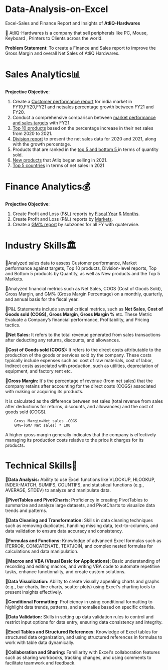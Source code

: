 # Data-Analysis-on-Excel
Excel-Sales and Finance Report and Insights of **AtliQ-Hardwares**

🔹 AtliQ-Hardwares is a company that sell peripherals like PC, Mouse, Keyboard , Printers to Clients across the world.

**Problem Statement**: To create a Finance and Sales report to improve the Gross Margin and overall Net Sales of AtliQ Hardwares.

# Sales Analytics📊
**Projective Objective**:
1) Create a [Customer performance report](https://github.com/clavitvenky/Data-Analysis-on-Excel/blob/9ef7a43bd14ff156193f80e539b1976faf1cbd6c/customer%20perfomance%20report.pdf) for india market in FY19,FY20,FY21 
   and netsales percentage growth between FY21 and FY20.
2) Conduct a comprehensive comparison between [market performance and sales targets](https://github.com/clavitvenky/Data-Analysis-on-Excel/blob/65d966612349aef9e070e8ea5fd572bd9753e216/market%20performance%20with%20target%20sales.pdf) with FY21.
3) [Top 10 products](https://github.com/clavitvenky/Data-Analysis-on-Excel/blob/81e76da381365d07119957511bc5bd2f9d0442c1/Top10%20products.pdf) based on the percentage increase in their net sales from 2020 to 2021.
4) [Division report](https://github.com/clavitvenky/Data-Analysis-on-Excel/blob/f6cf80d4691243a83a9922a93b523223cdc1c043/Division%20report.pdf) to present the net sales data for 2020 and 2021, along with the 
    growth percentage.
5) Products that are ranked in the [top 5 and bottom 5 ](https://github.com/clavitvenky/Data-Analysis-on-Excel/blob/576c197748016b26d61d8c8245b8276ec17755da/Top%205%20and%20bottom%205%20products%20by%20qty.pdf)in terms of quantity sold.
6) [New products](https://github.com/clavitvenky/Data-Analysis-on-Excel/blob/19c212f35058c0da27739be2fc669168c8ced1ed/New%20products%20in%202021.pdf) that Atliq began selling in 2021.
7) [Top 5 countries](https://github.com/clavitvenky/Data-Analysis-on-Excel/blob/15ce126caf8a1d749c4c0d578f275a5849dc4df5/Top%205%20contries%20in%202021.pdf) in terms of net sales in 2021

# Finance Analytics💰
**Projective Objective**:
1. Create Profit and Loss (P&L) reports by [Fiscal Year](https://github.com/clavitvenky/Data-Analysis-on-Excel/blob/6eee6c09a8234d669b3cf5245b880de4533d7f9b/P%26L%20by%20FY.pdf) & [Months](https://github.com/clavitvenky/Data-Analysis-on-Excel/blob/6eee6c09a8234d669b3cf5245b880de4533d7f9b/P%26L%20by%20months.pdf
).
2. Create Profit and Loss (P&L) reports by [Markets](https://github.com/clavitvenky/Data-Analysis-on-Excel/blob/6eee6c09a8234d669b3cf5245b880de4533d7f9b/P%26L%20by%20markets%20for%20FY21.pdf).
3. Create a [GM% report](
https://github.com/clavitvenky/Data-Analysis-on-Excel/blob/6eee6c09a8234d669b3cf5245b880de4533d7f9b/GM%25%20by%20quaters%20for%20subzones.pdf) by subzones for all FY with quaterwise.

# Industry Skills🏛️
🔹Analyzed sales data to assess Customer performance, Market performance against targets, Top 10 products, Division-level reports, Top and   Bottom 5 products by Quantity, as well as New products and the Top 5 
  Markets.

🔹Analyzed financial metrics such as Net Sales, COGS (Cost of Goods Sold), Gross Margin, and GM% (Gross Margin Percentage) on a monthly, quarterly, and annual basis for the fiscal year.

🔹P&L Statements include several critical metrics, such as **Net Sales**, **Cost of Goods sold (COGS),** **Gross Margin**, **Gross Margin %** etc. These Metric Evaluate a Company’s financial performance, 
  Profitability, and Pricing tactics.
  
🔹**Net Sales:** It refers to the total revenue generated from sales transactions after deducting any returns, discounts, and allowances.

🔹**Cost of Goods sold (COGS):** It refers to the direct costs attributable to the production of the goods or services sold by the company. 
  These costs typically include expenses such as: cost of raw materials, cost of labor, Indirect costs associated with production, such as utilities, depreciation of equipment, and factory rent etc.

🔹**Gross Margin:** It's the percentage of revenue (from net sales) that the company retains after accounting for the direct costs (COGS) associated with making or acquiring its products.

  It is calculated as the difference between net sales (total revenue from sales after deductions for returns, discounts, and allowances) and the cost of goods sold (COGS).
  
        Gross Margin=Net sales -COGS
        GM%=(GM/ Net sales) * 100
        
  A higher gross margin generally indicates that the company is effectively managing its production costs relative to the price it charges for its products.

# Technical Skills🧰

🔹**Data Analysis:** Ability to use Excel functions like VLOOKUP, HLOOKUP, INDEX-MATCH, SUMIFS, COUNTIFS, and statistical functions (e.g., AVERAGE, STDEV) to analyze and manipulate data.

🔹**PivotTables and PivotCharts:** Proficiency in creating PivotTables to summarize and analyze large datasets, and PivotCharts to visualize data trends and patterns.

🔹**Data Cleaning and Transformation:** Skills in data cleaning techniques such as removing duplicates, handling missing data, text-to-columns, and data validation to ensure data accuracy and consistency.

🔹**Formulas and Functions:** Knowledge of advanced Excel formulas such as IFERROR, CONCATENATE, TEXTJOIN, and complex nested formulas for calculations and data manipulation.

🔹**Macros and VBA (Visual Basic for Applications):** Basic understanding of recording and editing macros, and writing VBA code to automate repetitive tasks, enhance functionality, and create custom solutions.

🔹**Data Visualization:** Ability to create visually appealing charts and graphs (e.g., bar charts, line charts, scatter plots) using Excel's charting tools to present insights effectively.

🔹**Conditional Formatting:** Proficiency in using conditional formatting to highlight data trends, patterns, and anomalies based on specific criteria.

🔹**Data Validation:** Skills in setting up data validation rules to control and restrict input options for data entry, ensuring data consistency and integrity.

🔹**Excel Tables and Structured References**: Knowledge of Excel tables for structured data organization, and using structured references in formulas to work with table data dynamically.

🔹**Collaboration and Sharing:** Familiarity with Excel's collaboration features such as sharing workbooks, tracking changes, and using comments to facilitate teamwork and feedback.
